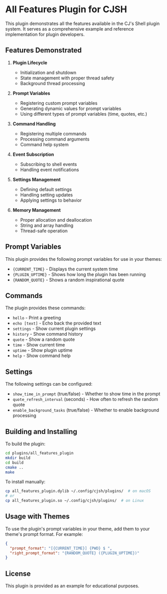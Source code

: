 # All Features Plugin for CJSH

This plugin demonstrates all the features available in the CJ's Shell plugin system. It serves as a comprehensive example and reference implementation for plugin developers.

## Features Demonstrated

1. **Plugin Lifecycle**
   - Initialization and shutdown
   - State management with proper thread safety
   - Background thread processing

2. **Prompt Variables**
   - Registering custom prompt variables
   - Generating dynamic values for prompt variables
   - Using different types of prompt variables (time, quotes, etc.)

3. **Command Handling**
   - Registering multiple commands
   - Processing command arguments
   - Command help system

4. **Event Subscription**
   - Subscribing to shell events
   - Handling event notifications

5. **Settings Management**
   - Defining default settings
   - Handling setting updates
   - Applying settings to behavior

6. **Memory Management**
   - Proper allocation and deallocation
   - String and array handling
   - Thread-safe operation

## Prompt Variables

This plugin provides the following prompt variables for use in your themes:

- `{CURRENT_TIME}` - Displays the current system time
- `{PLUGIN_UPTIME}` - Shows how long the plugin has been running
- `{RANDOM_QUOTE}` - Shows a random inspirational quote

## Commands

The plugin provides these commands:

- `hello` - Print a greeting
- `echo [text]` - Echo back the provided text
- `settings` - Show current plugin settings
- `history` - Show command history
- `quote` - Show a random quote
- `time` - Show current time
- `uptime` - Show plugin uptime
- `help` - Show command help

## Settings

The following settings can be configured:

- `show_time_in_prompt` (true/false) - Whether to show time in the prompt
- `quote_refresh_interval` (seconds) - How often to refresh the random quote
- `enable_background_tasks` (true/false) - Whether to enable background processing

## Building and Installing

To build the plugin:

```bash
cd plugins/all_features_plugin
mkdir build
cd build
cmake ..
make
```

To install manually:

```bash
cp all_features_plugin.dylib ~/.config/cjsh/plugins/  # on macOS
# or
cp all_features_plugin.so ~/.config/cjsh/plugins/  # on Linux
```

## Usage with Themes

To use the plugin's prompt variables in your theme, add them to your theme's prompt format. For example:

```json
{
  "prompt_format": "[{CURRENT_TIME}] {PWD} $ ",
  "right_prompt_format": "{RANDOM_QUOTE} ({PLUGIN_UPTIME})"
}
```

## License

This plugin is provided as an example for educational purposes.
